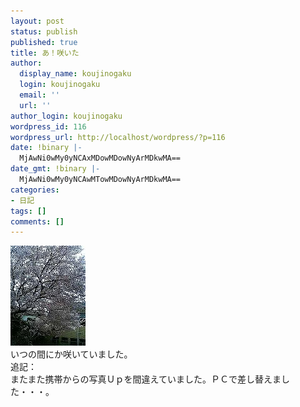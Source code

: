 ```yaml
---
layout: post
status: publish
published: true
title: あ！咲いた
author:
  display_name: koujinogaku
  login: koujinogaku
  email: ''
  url: ''
author_login: koujinogaku
wordpress_id: 116
wordpress_url: http://localhost/wordpress/?p=116
date: !binary |-
  MjAwNi0wMy0yNCAxMDowMDowNyArMDkwMA==
date_gmt: !binary |-
  MjAwNi0wMy0yNCAwMTowMDowNyArMDkwMA==
categories:
- 日記
tags: []
comments: []
---
```

<p><img src="/blog/img/20060324100007.jpg" alt="20060324100007"><br clear="all">いつの間にか咲いていました。<br />
追記：<br />
またまた携帯からの写真Ｕｐを間違えていました。ＰＣで差し替えました・・・。</p>

